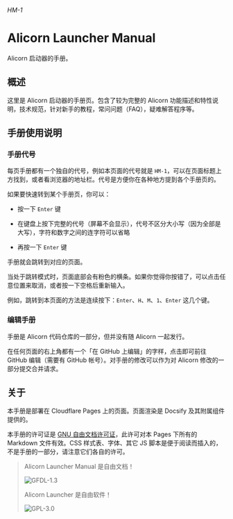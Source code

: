 *HM-1*

# Alicorn Launcher Manual

Alicorn 启动器的手册。

## 概述

这里是 Alicorn 启动器的手册页。包含了较为完整的 Alicorn 功能描述和特性说明，技术规范，针对新手的教程，常问问题（FAQ），疑难解答程序等。

## 手册使用说明

### 手册代号

每页手册都有一个独自的代号，例如本页面的代号就是 `HM-1`，可以在页面标题上方找到，或者看浏览器的地址栏。代号是方便你在各种地方提到各个手册页的。

如果要快速转到某个手册页，你可以：

- 按一下 `Enter` 键

- 在键盘上按下完整的代号（屏幕不会显示），代号不区分大小写（因为全部是大写），字符和数字之间的连字符可以省略

- 再按一下 `Enter` 键

手册就会跳转到对应的页面。

当处于跳转模式时，页面底部会有粉色的横条。如果你觉得你按错了，可以点击任意位置来取消，或者按一下空格后重新输入。

例如，跳转到本页面的方法是连续按下：`Enter`、`H`、`M`、`1`、`Enter` 这几个键。

### 编辑手册

手册是 Alicorn 代码仓库的一部分，但并没有随 Alicorn 一起发行。

在任何页面的右上角都有一个「在 GitHub 上编辑」的字样，点击即可前往 GitHub 编辑（需要有 GitHub 帐号）。对手册的修改可以作为对 Alicorn 修改的一部分提交合并请求。

## 关于

本手册是部署在 Cloudflare Pages 上的页面。页面渲染是 Docsify 及其附属组件提供的。

本手册的许可证是 [GNU 自由文档许可证](https://www.gnu.org/licenses/fdl-1.3.html)，此许可对本 Pages 下所有的 Markdown 文件有效。CSS 样式表、字体、其它 JS 脚本是便于阅读而插入的，不是手册的一部分，请注意它们各自的许可。

>  Alicorn Launcher Manual 是自由文档！
> 
> ![GFDL-1.3](https://www.gnu.org/graphics/gfdl-logo-small.png)
> 
> Alicorn Launcher 是自由软件！
> 
> ![GPL-3.0](https://www.gnu.org/graphics/gplv3-or-later.png)
